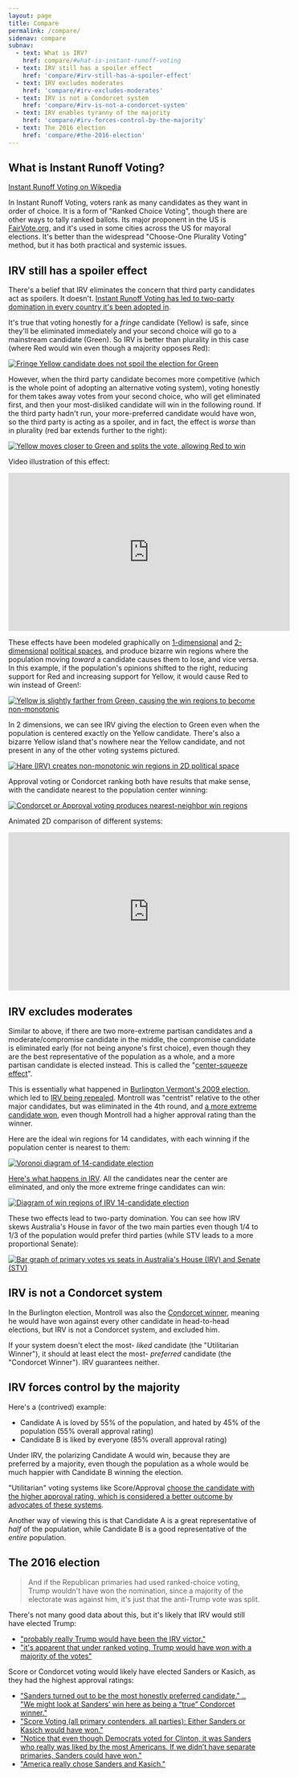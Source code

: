 ```yaml
---
layout: page
title: Compare
permalink: /compare/
sidenav: compare
subnav:
  - text: What is IRV?
    href: compare/#what-is-instant-runoff-voting
  - text: IRV still has a spoiler effect
    href: 'compare/#irv-still-has-a-spoiler-effect'
  - text: IRV excludes moderates
    href: 'compare/#irv-excludes-moderates'
  - text: IRV is not a Condorcet system
    href: 'compare/#irv-is-not-a-condorcet-system'
  - text: IRV enables tyranny of the majority
    href: 'compare/#irv-forces-control-by-the-majority'
  - text: The 2016 election
    href: 'compare/#the-2016-election'
---
```


## What is Instant Runoff Voting?

[Instant Runoff Voting on Wikpedia](https://en.wikipedia.org/wiki/Instant-runoff_voting)

In Instant Runoff Voting, voters rank as many candidates as they want in order of choice. It is a form of "Ranked Choice Voting", though there are other ways to tally ranked ballots. Its major proponent in the US is [FairVote.org](https://fairvote.org), and it's used in some cities across the US for mayoral elections. It's better than the widespread "Choose-One Plurality Voting" method, but it has both practical and systemic issues.

## IRV still has a spoiler effect

<p>There's a belief that IRV eliminates the concern that third party candidates act as spoilers. It doesn't.  <a href="http://rangevoting.org/TarrIrvSumm.html" rel="nofollow noreferrer"> Instant Runoff Voting has led to two-party domination in every country it's been adopted in</a>. </p>

<p>It's true that voting honestly for a
  <em>fringe</em> candidate (Yellow) is safe, since they'll be eliminated immediately and your second choice will go to a mainstream candidate (Green). So IRV is better than plurality in this case (where Red would win even though a majority opposes Red):</p>

<p>
  <a href="https://i.stack.imgur.com/3cp8G.png" rel="nofollow noreferrer">
    <img src="https://i.stack.imgur.com/3cp8G.png" alt="Fringe Yellow candidate does not spoil the election for Green">
  </a>
</p>

<p>However, when the third party candidate becomes more competitive (which is the whole point of adopting an alternative voting
  system), voting honestly for them takes away votes from your second choice, who will get eliminated first, and then your most-disliked candidate will win in the following round. If the third party hadn't run, your more-preferred candidate would
  have won, so the third party is acting as a spoiler, and in fact, the effect is
  <em>worse</em> than in plurality (red bar extends further to the right):</p>

<p>
  <a href="https://i.stack.imgur.com/LbnNY.png" rel="nofollow noreferrer">
    <img src="https://i.stack.imgur.com/LbnNY.png" alt="Yellow moves closer to Green and splits the vote, allowing Red to win">
  </a>
</p>

<p>Video illustration of this effect: </p>

<p>
  <iframe width="560" height="315" src="https://www.youtube.com/embed/JtKAScORevQ?rel=0" frameborder="0" allow="autoplay; encrypted-media" allowfullscreen></iframe>
</p>

<p>These effects have been modeled graphically on
  <a href="http://zesty.ca/voting/voteline/" rel="nofollow noreferrer">1-dimensional</a> and
  <a href="http://zesty.ca/voting/sim/" rel="nofollow noreferrer">2-dimensional</a>
  <a href="https://en.wikipedia.org/wiki/Political_spectrum#Other_multi-axis_models" rel="nofollow noreferrer">political spaces</a>, and produce bizarre win regions where the population moving
  <em>toward</em> a candidate causes them to lose, and vice versa. In this example, if the population's opinions shifted to the
  right, reducing support for Red and increasing support for Yellow, it would cause Red to win instead of Green!:</p>

<p>
  <a href="https://i.stack.imgur.com/PRqOi.png" rel="nofollow noreferrer">
    <img src="https://i.stack.imgur.com/PRqOi.png" alt="Yellow is slightly farther from Green, causing the win regions to become non-monotonic">
  </a>
</p>

<p>In 2 dimensions, we can see IRV giving the election to Green even when the population is centered exactly on the Yellow candidate.
  There's also a bizarre Yellow island that's nowhere near the Yellow candidate, and not present in any of the other voting
  systems pictured.</p>

<p>
  <a href="https://i.stack.imgur.com/2F1Dr.png" rel="nofollow noreferrer">
    <img src="https://i.stack.imgur.com/2F1Dr.png" alt="Hare (IRV) creates non-monotonic win regions in 2D political space">
  </a>
</p>

<p>Approval voting or Condorcet ranking both have results that make sense, with the candidate nearest to the population center
  winning:</p>

<p>
  <a href="https://i.stack.imgur.com/41kny.png" rel="nofollow noreferrer">
    <img src="https://i.stack.imgur.com/41kny.png" alt="Condorcet or Approval voting produces nearest-neighbor win regions">
  </a>
</p>

<p>Animated 2D comparison of different systems:</p>

<p>
  <iframe width="560" height="315" src="https://www.youtube.com/embed/IPMks6afuM8?rel=0" frameborder="0" allow="autoplay; encrypted-media" allowfullscreen></iframe>
</p>

## IRV excludes moderates

<p>Similar to above, if there are two more-extreme partisan candidates and a moderate/compromise candidate in the middle, the
  compromise candidate is eliminated early (for not being anyone's first choice), even though they are the best representative of the population as a whole, and a more partisan candidate is elected instead. This is called the "<a href="https://electology.org/center-squeeze-effect"
    rel="nofollow noreferrer">center-squeeze effect</a>".</p>

<p>This is essentially what happened in
  <a href="https://bolson.org/~bolson/2009/20090303_burlington_vt_mayor.html" rel="nofollow noreferrer">Burlington Vermont's 2009 election</a>, which led to
  <a href="https://electology.org/irv-repealed" rel="nofollow noreferrer">IRV being repealed</a>. Montroll was "centrist" relative to the other major candidates, but was eliminated in the 4th round,
  and
  <a href="http://wiki.electorama.com/wiki/2009_Burlington,_Vermont_Mayoral_Election" rel="nofollow noreferrer">a more extreme candidate won</a>, even though Montroll had a higher approval rating than the winner.</p>

<p>Here are the ideal win regions for 14 candidates, with each winning if the population center is nearest to them:</p>

<p>
  <a href="https://i.stack.imgur.com/RBl0Z.png" rel="nofollow noreferrer">
    <img src="https://i.stack.imgur.com/RBl0Z.png" alt="Voronoi diagram of 14-candidate election">
  </a>
</p>

<p>
  <a href="http://rangevoting.org/IrvExtreme.html" rel="nofollow noreferrer">Here's what happens in IRV</a>. All the candidates near the center are eliminated, and only the more extreme fringe candidates
  can win:</p>

<p>
  <a href="https://i.stack.imgur.com/SicG9.png" rel="nofollow noreferrer">
    <img src="https://i.stack.imgur.com/SicG9.png" alt="Diagram of win regions of IRV 14-candidate election">
  </a>
</p>

<p>These two effects lead to two-party domination. You can see how IRV skews Australia's House in favor of the two main parties
  even though 1/4 to 1/3 of the population would prefer third parties (while STV leads to a more proportional Senate):</p>

<p>
  <a href="https://i.stack.imgur.com/wLjRl.png" rel="nofollow noreferrer">
    <img src="https://i.stack.imgur.com/wLjRl.png" alt="Bar graph of primary votes vs seats in Australia's House (IRV) and Senate (STV)">
  </a>
</p>

## IRV is not a Condorcet system

<p>In the Burlington election, Montroll was also the
  <a href="https://en.wikipedia.org/wiki/Condorcet_criterion" rel="nofollow noreferrer">Condorcet winner</a>, meaning he would have won against every other candidate in head-to-head elections, but IRV is not
  a Condorcet system, and excluded him. </p>

<p>If your system doesn't elect the most-
  <em>liked</em> candidate (the "Utilitarian Winner"), it should at least elect the most-
  <em>preferred</em> candidate (the "Condorcet Winner"). IRV guarantees neither.</p>

## IRV forces control by the majority

<p>Here's a (contrived) example:</p>

<ul>
  <li>Candidate A is loved by 55% of the population, and hated by 45% of the population (55% overall approval rating)</li>
  <li>Candidate B is liked by everyone (85% overall approval rating)</li>
</ul>

<p>Under IRV, the polarizing Candidate A would win, because they are preferred by a majority, even though the population as
  a whole would be much happier with Candidate B winning the election.</p>

<p>"Utilitarian" voting systems like Score/Approval
  <a href="http://leastevil.blogspot.com/2012/03/tyranny-of-majority-weak-preferences.html"
    rel="nofollow noreferrer">choose the candidate with the higher approval rating, which is considered a better outcome by advocates of these systems</a>.</p>

<p>Another way of viewing this is that Candidate A is a great representative of
  <em>half</em> of the population, while Candidate B is a good representative of the
  <em>entire</em> population.</p>

## The 2016 election

<blockquote>
  <p>And if the Republican primaries had used ranked-choice voting, Trump wouldn't have won the nomination, since a majority
    of the electorate was against him, it's just that the anti-Trump vote was split.</p>
</blockquote>

<p>There's not many good data about this, but it's likely that IRV would still have elected Trump:</p>

<ul>
  <li>
    <a href="http://rangevoting.org/Trump2015.html" rel="nofollow noreferrer">"probably really Trump would have been the IRV victor."</a>
  </li>
  <li>
    <a href="http://riderrants.blogspot.com/2016/11/the-lefts-post-election-whining-about.html" rel="nofollow noreferrer">"it's apparent that under ranked voting, Trump would have won with a majority of the votes"</a>
  </li>
</ul>

<p>Score or Condorcet voting would likely have elected Sanders or Kasich, as they had the highest approval ratings:</p>

<ul>
  <li>
    <a href="https://electology.org/blog/honest-voters-had-preference-2016" rel="nofollow noreferrer">"Sanders turned out to be the most honestly preferred candidate." .. "We might look at Sanders’ win here as being a “true”
      Condorcet winner."</a>
  </li>
  <li>
    <a href="http://rangevoting.org/USA2016retro.html#concl" rel="nofollow noreferrer">"Score Voting (all primary contenders, all parties): Either Sanders or Kasich would have won."</a>
  </li>
  <li>
    <a href="https://halfout.wordpress.com/2016/08/13/voting-needs-to-change-americans-liked-sanders-and-kasich-better-than-clinton-and-trump/"
      rel="nofollow noreferrer">"Notice that even though Democrats voted for Clinton, it was Sanders who really was liked by the most Americans. If we
      didn’t have separate primaries, Sanders could have won."</a>
  </li>
  <li>
    <a href="https://www.reddit.com/r/EndFPTP/comments/4vcq9r/evidence_that_voting_needs_to_change_the_nominees/" rel="nofollow noreferrer">"America really chose Sanders and Kasich."</a>
  </li>
</ul>

<!--
<div>

  <head>
    <meta charset="utf-8">
    <base href="../assets/ballot/play/" />
    <link rel="stylesheet" type="text/css" href="css/model.css">
    <link rel="stylesheet" type="text/css" href="css/election.css">
    <link rel="stylesheet" type="text/css" href="css/sandbox.css">
  </head>

  <body>
    <div id="left"></div>
    <div id="center"></div>
    <div id="right"></div>
  </body>


  <script src="js/helpers.js"></script>
  <script src="js/minpubsub.js"></script>
  <script src="js/Loader.js"></script>
  <script src="js/Mouse.js"></script>
  <script src="js/Draggable.js"></script>
  <script src="js/Model.js"></script>
  <script src="js/Candidate.js"></script>
  <script src="js/Voters.js"></script>
  <script src="js/Election.js"></script>
  <script src="js/Buttons.js"></script>

  <script src="js/main_sandbox.js"></script>
  <script>
    main({
      description: "[type a description for your model here. for example...]\n\nLook, it's the whole shape gang! Steven Square, Tracy Triangle, Henry Hexagon, Percival Pentagon, and last but not least, Bob.",
      features: 4,
      system: "Approval",
      candidates: 4,
      voters: 3
    });
  </script>
</div> -->
